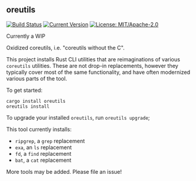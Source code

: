 ## oreutils

[![Build Status](https://travis-ci.org/Manishearth/oreutils.svg?branch=master)](https://travis-ci.org/Manishearth/oreutils)
[![Current Version](https://meritbadge.herokuapp.com/oreutils)](https://crates.io/crates/oreutils)
[![License: MIT/Apache-2.0](https://img.shields.io/crates/l/oreutils.svg)](#license)


Currently a WIP

Oxidized coreutils, i.e. "coreutils without the C".

This project installs Rust CLI utilities that are reimaginations of various `coreutils` utilities. These are not drop-in replacements, however they typically cover most of the same functionality, and have often modernized various parts of the tool.

To get started:

```
cargo install oreutils
oreutils install
```

To upgrade your installed `oreutils`, run `oreutils upgrade`;

This tool currently installs:
 - `ripgrep`, a `grep` replacement
 - `exa`, an `ls` replacement
 - `fd`, a `find` replacement
 - `bat`, a `cat` replacement

More tools may be added. Please file an issue!

 [`ripgrep`]: http://github.com/burntsushi/ripgrep
 [`exa`]: https://the.exa.website/
 [`bat`]: https://github.com/sharkdp/bat
 [`fd`]: https://github.com/sharkdp/fd
